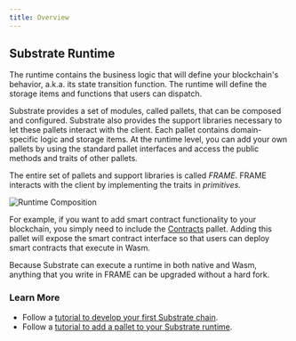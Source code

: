 ```yaml
---
title: Overview
---
```


## Substrate Runtime

The runtime contains the business logic that will define your blockchain's behavior, a.k.a. its
state transition function. The runtime will define the storage items and functions that users can
dispatch.

Substrate provides a set of modules, called pallets, that can be composed and configured. Substrate
also provides the support libraries necessary to let these pallets interact with the client. Each
pallet contains domain-specific logic and storage items. At the runtime level, you can add your own
pallets by using the standard pallet interfaces and access the public methods and traits of other
pallets.

The entire set of pallets and support libraries is called _FRAME._ FRAME interacts with the client
by implementing the traits in _primitives._

![Runtime Composition](assets/frame-runtime.png)

For example, if you want to add smart contract functionality to your blockchain, you simply need to
include the [Contracts](https://substrate.dev/rustdocs/v2.0.0-rc6/pallet_contracts/index.html) pallet.
Adding this pallet will expose the smart contract interface so that users can deploy smart contracts
that execute in Wasm.

Because Substrate can execute a runtime in both native and Wasm, anything that you write in FRAME
can be upgraded without a hard fork.

### Learn More

- Follow a
  [tutorial to develop your first Substrate chain](../../tutorials/create-your-first-substrate-chain/).
- Follow a
  [tutorial to add a pallet to your Substrate runtime](../../tutorials/add-a-pallet/).
